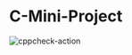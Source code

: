 # C-Mini-Project
![cppcheck-action](https://github.com/99002678/Cpp-Mini-Project/workflows/cppcheck-action/badge.svg)
